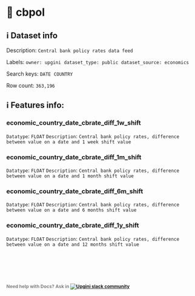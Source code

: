 # 📖 cbpol 
## ℹ️ Dataset info 
Description: `Central bank policy rates data feed` 

Labels: ` owner: upgini ` &nbsp;` dataset_type: public ` &nbsp;` dataset_source: economics ` &nbsp;

Search keys: 
` DATE ` &nbsp;` COUNTRY ` &nbsp;

Row count: `363,196` 

## ℹ️ Features info:

### economic_country_date_cbrate_diff_1w_shift
`Datatype`: `FLOAT`
`Description`: `Central bank policy rates, difference between value on a date and 1 week shift value`

### economic_country_date_cbrate_diff_1m_shift
`Datatype`: `FLOAT`
`Description`: `Central bank policy rates, difference between value on a date and 1 month shift value`

### economic_country_date_cbrate_diff_6m_shift
`Datatype`: `FLOAT`
`Description`: `Central bank policy rates, difference between value on a date and 6 months shift value`

### economic_country_date_cbrate_diff_1y_shift
`Datatype`: `FLOAT`
`Description`: `Central bank policy rates, difference between value on a date and 12 months shift value`


<br/><br/>
---
<span style="color:grey;font-weight:700;font-size:12px">
    Need help with Docs? Ask in
    <a href="https://4mlg.short.gy/join-upgini-community">
        <img alt="Upgini slack community" src="https://img.shields.io/badge/slack-@upgini-orange.svg?logo=slack">
    </a>
</span>